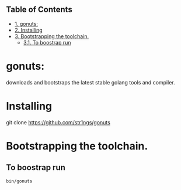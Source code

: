 <div id="table-of-contents">
<h2>Table of Contents</h2>
<div id="text-table-of-contents">
<ul>
<li><a href="#orgheadline1">1. gonuts:</a></li>
<li><a href="#orgheadline2">2. Installing</a></li>
<li><a href="#orgheadline4">3. Bootstrapping the toolchain.</a>
<ul>
<li><a href="#orgheadline3">3.1. To boostrap run</a></li>
</ul>
</li>
</ul>
</div>
</div>


# gonuts:<a id="orgheadline1"></a>

downloads and bootstraps the latest stable golang tools and compiler.

# Installing<a id="orgheadline2"></a>

git clone <https://github.com/str1ngs/gonuts>

# Bootstrapping the toolchain.<a id="orgheadline4"></a>

## To boostrap run<a id="orgheadline3"></a>

    bin/gonuts
